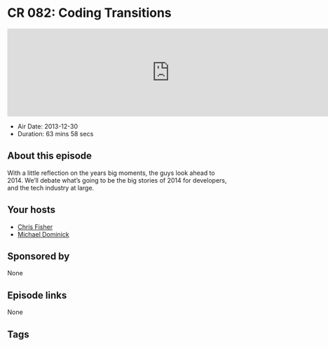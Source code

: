 # CR 082: Coding Transitions

<iframe src="https://player.fireside.fm/v2/MLf2ZzhC+OXgTHZrl?theme=dark" width="740" height="200" frameborder="0" scrolling="no"></iframe>

* Air Date: 2013-12-30
* Duration: 63 mins 58 secs

## About this episode

With a little reflection on the years big moments, the guys look ahead to 2014. We’ll debate what’s going to be the big stories of 2014 for developers, and the tech industry at large.

## Your hosts
* [Chris Fisher](https://coder.show/hosts/chrislas)
* [Michael Dominick](https://coder.show/hosts/michael)

## Sponsored by

None



## Episode links

None



## Tags

